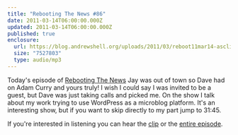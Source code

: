 ```yaml
---
title: "Rebooting The News #86"
date: 2011-03-14T06:00:00.000Z
updated: 2011-03-14T06:00:00.000Z
published: true
enclosure:
  url: https://blog.andrewshell.org/uploads/2011/03/reboot11mar14-asclip.mp3
  size: "7527803"
  type: audio/mp3
---
```


Today's episode of [Rebooting The News](https://rebootnews.wordpress.com/2011/03/15/rebooting-the-news-86/) Jay was out of town so Dave had on Adam Curry and yours truly!  I wish I could say I was invited to be a guest, but Dave was just taking calls and picked me.  On the show I talk about my work trying to use WordPress as a microblog platform.  It's an interesting show, but if you want to skip directly to my part jump to 31:45.

If you're interested in listening you can hear the [clip](/uploads/2011/03/reboot11mar14-asclip.mp3) or the [entire episode](http://mp3.morningcoffeenotes.com/reboot11mar14.mp3).

